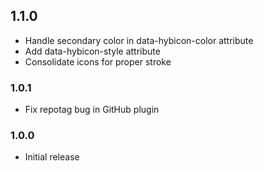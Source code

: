 ## 1.1.0

* Handle secondary color in data-hybicon-color attribute
* Add data-hybicon-style attribute
* Consolidate icons for proper stroke

### 1.0.1

* Fix repotag bug in GitHub plugin

### 1.0.0

* Initial release
